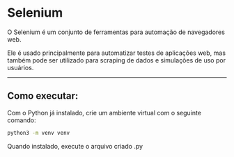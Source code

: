 # Selenium

O Selenium é um conjunto de ferramentas para automação de navegadores web.

Ele é usado principalmente para automatizar testes de aplicações web, mas também pode ser utilizado para scraping de dados e simulações de uso por usuários.

---

## Como executar:

Com o Python já instalado, crie um ambiente virtual com o seguinte comando:

```bash
python3 -m venv venv
```
Quando instalado, execute o arquivo criado .py
